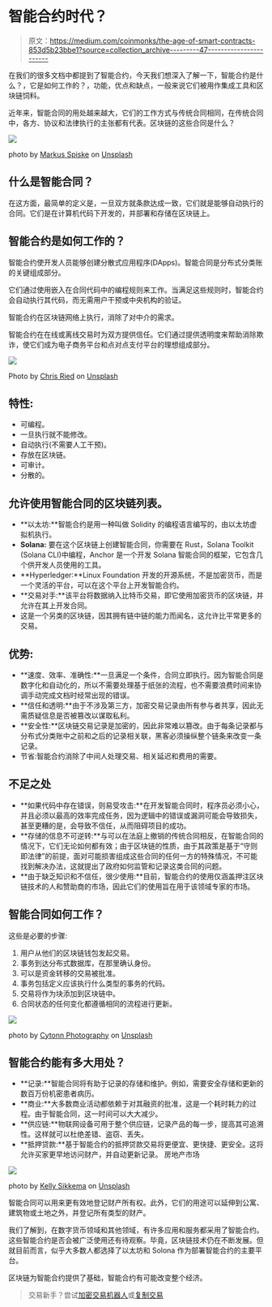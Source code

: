 # 智能合约时代？

> 原文：<https://medium.com/coinmonks/the-age-of-smart-contracts-853d5b23bbe1?source=collection_archive---------47----------------------->

在我们的很多文档中都提到了智能合约，今天我们想深入了解一下，智能合约是什么？，它是如何工作的？，功能，优点和缺点，一般来说它们被用作集成工具和区块链饲料。

近年来，智能合同的用处越来越大，它们的工作方式与传统合同相同，在传统合同中，各方、协议和法律执行的主张都有代表。区块链的这些合同是什么？

![](img/76fc81784122430587c8924e6605e93b.png)

photo by [Markus Spiske](https://unsplash.com/@markusspiske?utm_source=unsplash&utm_medium=referral&utm_content=creditCopyText) on [Unsplash](https://unsplash.com/es/s/fotos/lineas-de-programacion?utm_source=unsplash&utm_medium=referral&utm_content=creditCopyText)

## 什么是智能合同？

在这方面，最简单的定义是，一旦双方就条款达成一致，它们就是能够自动执行的合同。它们是在计算机代码下开发的，并部署和存储在区块链上。

## 智能合约是如何工作的？

智能合约使开发人员能够创建分散式应用程序(DApps)。智能合同是分布式分类账的关键组成部分。

它们通过使用嵌入在合同代码中的编程规则来工作。当满足这些规则时，智能合约会自动执行其代码，而无需用户干预或中央机构的验证。

智能合约在区块链网络上执行，消除了对中介的需求。

智能合约在在线或离线交易时为双方提供信任。它们通过提供透明度来帮助消除欺诈，使它们成为电子商务平台和点对点支付平台的理想组成部分。

![](img/c39087c39630340e645006c36730f128.png)

Photo by [Chris Ried](https://unsplash.com/@cdr6934?utm_source=unsplash&utm_medium=referral&utm_content=creditCopyText) on [Unsplash](https://unsplash.com/es/s/fotos/lineas-de-programacion?utm_source=unsplash&utm_medium=referral&utm_content=creditCopyText)

## **特性:**

*   可编程。
*   一旦执行就不能修改。
*   自动执行(不需要人工干预)。
*   存放在区块链。
*   可审计。
*   分散的。

## 允许使用智能合同的区块链列表。

*   **以太坊:**智能合约是用一种叫做 Solidity 的编程语言编写的，由以太坊虚拟机执行。
*   **Solana:** 要在这个区块链上创建智能合同，你需要在 Rust，Solana Toolkit (Solana CLI)中编程，Anchor 是一个开发 Solana 智能合同的框架，它包含几个供开发人员使用的工具。
*   **Hyperledger:**Linux Foundation 开发的开源系统，不是加密货币，而是一个灵活的平台，可以在这个平台上开发智能合约。
*   **交易对手:**该平台将数据纳入比特币交易，即它使用加密货币的区块链，并允许在其上开发合同。
*   这是一个另类的区块链，因其拥有链中链的能力而闻名，这允许比平常更多的交易。

## 优势:

*   **速度、效率、准确性:**一旦满足一个条件，合同立即执行。因为智能合同是数字化和自动化的，所以不需要处理基于纸张的流程，也不需要浪费时间来协调手动完成文档时经常出现的错误。
*   **信任和透明:**由于不涉及第三方，加密交易记录由所有参与者共享，因此无需质疑信息是否被篡改以谋取私利。
*   **安全性:**区块链交易记录是加密的，因此非常难以篡改。由于每条记录都与分布式分类账中之前和之后的记录相关联，黑客必须操纵整个链条来改变一条记录。
*   节省:智能合约消除了中间人处理交易、相关延迟和费用的需要。

## 不足之处

*   **如果代码中存在错误，则易受攻击:**在开发智能合同时，程序员必须小心，并且必须以最高的效率完成任务，因为逻辑中的错误或漏洞可能会导致损失，甚至更糟的是，会导致不信任，从而阻碍项目的成功。
*   **存储的信息不可逆转:**与可以在法庭上撤销的传统合同相反，在智能合同的情况下，它们无论如何都有效；由于区块链的性质，由于其政策是基于“守则即法律”的前提，面对可能损害组成这些合同的任何一方的特殊情况，不可能找到解决办法，这就提出了政府如何监管和记录这类合同的问题。
*   **由于缺乏知识和不信任，很少使用:**目前，智能合约的使用仅涵盖押注区块链技术的人和赞助商的市场，因此它们的使用旨在用于该领域专家的市场。

## 智能合同如何工作？

这些是必要的步骤:

1.  用户从他们的区块链钱包发起交易。
2.  事务到达分布式数据库，在那里确认身份。
3.  可以是资金转移的交易被批准。
4.  事务包括定义应该执行什么类型的事务的代码。
5.  交易将作为块添加到区块链中。
6.  合同状态的任何变化都遵循相同的流程进行更新。

![](img/c486fc6355ebb69cc8fe93536af39a88.png)

photo by [Cytonn Photography](https://unsplash.com/@cytonn_photography?utm_source=unsplash&utm_medium=referral&utm_content=creditCopyText) on [Unsplash](https://unsplash.com/es/s/fotos/contrato?utm_source=unsplash&utm_medium=referral&utm_content=creditCopyText)

## 智能合约能有多大用处？

*   **记录:**智能合同将有助于记录的存储和维护。例如，需要安全存储和更新的数百万份机密患者病历。
*   **商业:**大多数商业活动都依赖于对其融资的批准，这是一个耗时耗力的过程。由于智能合同，这一时间可以大大减少。
*   **供应链:**物联网设备可用于整个供应链，记录产品的每一步，提高其可追溯性。这样就可以杜绝差错、盗窃、丢失。
*   **抵押贷款:**基于智能合约的抵押贷款交易将更便宜、更快捷、更安全。这将允许买家更早地访问财产，并自动更新记录。
    房地产市场

![](img/518f340f620f373bce3af48c83cdfd22.png)

photo by [Kelly Sikkema](https://unsplash.com/@kellysikkema?utm_source=unsplash&utm_medium=referral&utm_content=creditCopyText) on [Unsplash](https://unsplash.com/es/s/fotos/firma-electronica?utm_source=unsplash&utm_medium=referral&utm_content=creditCopyText)

智能合同可以用来更有效地登记财产所有权。此外，它们的用途可以延伸到公寓、建筑物或土地之外，并登记所有类型的财产。

我们了解到，在数字货币领域和其他领域，有许多应用和服务都采用了智能合约。这些智能合约是否会被广泛使用还有待观察。毕竟，区块链技术仍在不断发展。但就目前而言，似乎大多数人都选择了以太坊和 Solona 作为部署智能合约的主要平台。

区块链为智能合约提供了基础，智能合约有可能改变整个经济。

> 交易新手？尝试[加密交易机器人](/coinmonks/crypto-trading-bot-c2ffce8acb2a)或[复制交易](/coinmonks/top-10-crypto-copy-trading-platforms-for-beginners-d0c37c7d698c)